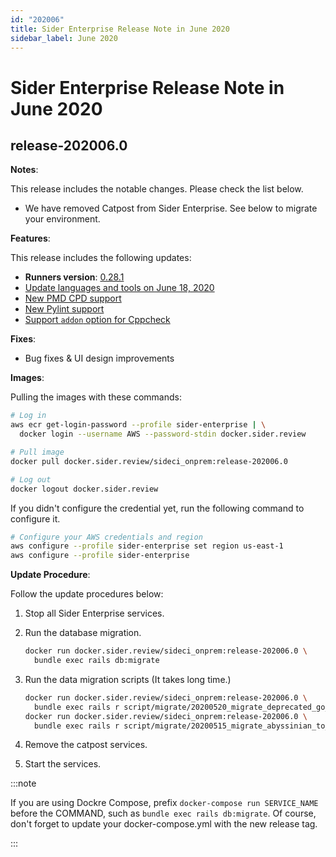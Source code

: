 ```yaml
---
id: "202006"
title: Sider Enterprise Release Note in June 2020
sidebar_label: June 2020
---
```


# Sider Enterprise Release Note in June 2020

## release-202006.0

**Notes**:

This release includes the notable changes. Please check the list below.

- We have removed Catpost from Sider Enterprise. See below to migrate your environment.

**Features**:

This release includes the following updates:

- **Runners version**: [0.28.1](https://github.com/sider/runners/releases/tag/0.28.1)
- [Update languages and tools on June 18, 2020](../../news/2020.md#update-languages-and-tools-on-june-18-2020)
- [New PMD CPD support](../../news/2020.md#new-pmd-cpd-support)
- [New Pylint support](../../news/2020.md#new-pylint-support)
- [Support `addon` option for Cppcheck](../../news/2020.md#support-addon-option-for-cppcheck)

**Fixes**:

- Bug fixes & UI design improvements

**Images**:

Pulling the images with these commands:

```bash
# Log in
aws ecr get-login-password --profile sider-enterprise | \
  docker login --username AWS --password-stdin docker.sider.review

# Pull image
docker pull docker.sider.review/sideci_onprem:release-202006.0

# Log out
docker logout docker.sider.review
```

If you didn't configure the credential yet, run the following command to configure it.

```bash
# Configure your AWS credentials and region
aws configure --profile sider-enterprise set region us-east-1
aws configure --profile sider-enterprise
```

**Update Procedure**:

Follow the update procedures below:

1. Stop all Sider Enterprise services.
2. Run the database migration.

   ```bash
   docker run docker.sider.review/sideci_onprem:release-202006.0 \
     bundle exec rails db:migrate
   ```

3. Run the data migration scripts (It takes long time.)

   ```bash
   docker run docker.sider.review/sideci_onprem:release-202006.0 \
     bundle exec rails r script/migrate/20200520_migrate_deprecated_go_tools.rb
   docker run docker.sider.review/sideci_onprem:release-202006.0 \
     bundle exec rails r script/migrate/20200515_migrate_abyssinian_to_laperm.rb
   ```

4. Remove the catpost services.
5. Start the services.

:::note

If you are using Dockre Compose, prefix `docker-compose run SERVICE_NAME` before the COMMAND, such as `bundle exec rails db:migrate`. Of course, don't forget to update your docker-compose.yml with the new release tag.

:::
